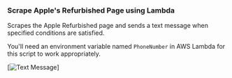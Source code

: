 ### Scrape Apple's Refurbished Page using Lambda

Scrapes the Apple Refurbished page and sends a text message when specified conditions are satisfied.

You'll need an environment variable named `PhoneNumber` in AWS Lambda for this script to work appropriately.

[![Text Message](https://www.aaronwht.com/images/apple-refurbished-scraper/apple-refurbished-scraper.png)]
